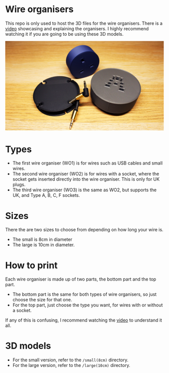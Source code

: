 # Wire organisers

This repo is only used to host the 3D files for the wire organisers. There is a [video](https://youtu.be/gwGwXnJ0ZIU) showcasing and explaining the organisers. I highly recommend watching it if you are going to be using these 3D models.

[![Video](readme_imgs/thumbnail.jpg)](https://youtu.be/gwGwXnJ0ZIU "Wire organisers video")


# Types

* The first wire organiser (WO1) is for wires such as USB cables and small wires.
* The second wire organiser (WO2) is for wires with a socket, where the socket gets inserted directly into the wire organiser. This is only for UK plugs.
* The third wire organiser (WO3) is the same as WO2, but supports the UK, and Type A, B, C, F sockets.


# Sizes

There the are two sizes to choose from depending on how long your wire is.

* The small is 8cm in diameter
* The large is 10cm in diameter.


# How to print

Each wire organiser is made up of two parts, the bottom part and the top part.

* The bottom part is the same for both types of wire organisers, so just choose the size for that one.
* For the top part, just choose the type you want, for wires with or without a socket.

If any of this is confusing, I recommend watching the [video](https://youtu.be/gwGwXnJ0ZIU) to understand it all.


# 3D models

- For the small version, refer to the `/small(8cm)` directory.
- For the large version, refer to the `/large(10cm)` directory.